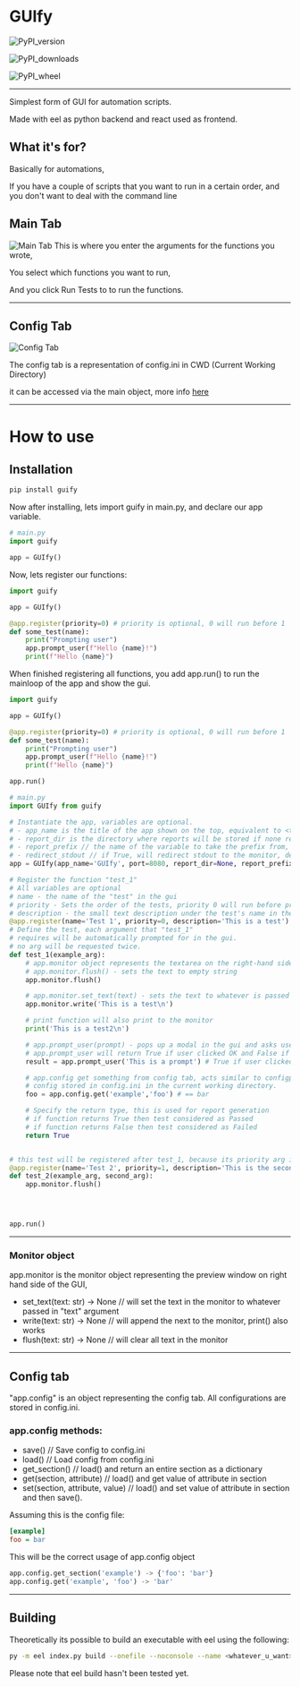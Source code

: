 # GUIfy

![PyPI_version](https://img.shields.io/pypi/v/guify?style=for-the-badge)

![PyPI_downloads](https://img.shields.io/pypi/dm/guify?style=for-the-badge)

![PyPI_wheel](https://img.shields.io/pypi/wheel/guify?style=for-the-badge)

---

Simplest form of GUI for automation scripts.

Made with eel as python backend and react used as frontend.

## What it's for?

Basically for automations,

If you have a couple of scripts that you want to run in a certain order, and you don't want to deal with the command line

## Main Tab

![Main Tab](./docs/images/main_tab.png)
This is where you enter the arguments for the functions you wrote,

You select which functions you want to run,

And you click Run Tests to to run the functions.

---

## Config Tab

![Config Tab](./docs/images/config_tab.png)

The config tab is a representation of config.ini in CWD (Current Working Directory)

it can be accessed via the main object, more info [here](#how-to-use)

---

# How to use

## Installation

```bash
pip install guify
```

Now after installing, lets import guify in main.py, and declare our app variable.

```py
# main.py
import guify

app = GUIfy()
```

Now, lets register our functions:

```py
import guify

app = GUIfy()

@app.register(priority=0) # priority is optional, 0 will run before 1
def some_test(name):
    print("Prompting user")
    app.prompt_user(f"Hello {name}!")
    print(f"Hello {name}")
```

When finished registering all functions, you add app.run() to run the mainloop of the app and show the gui.

```py
import guify

app = GUIfy()

@app.register(priority=0) # priority is optional, 0 will run before 1
def some_test(name):
    print("Prompting user")
    app.prompt_user(f"Hello {name}!")
    print(f"Hello {name}")

app.run()
```

```py
# main.py
import GUIfy from guify

# Instantiate the app, variables are optional.
# - app_name is the title of the app shown on the top, equivalent to <title /> tag in HTML
# - report_dir is the directory where reports will be stored if none reports are disabled.
# - report_prefix // the name of the variable to take the prefix from, default is "report_*.txt"
# - redirect_stdout // if True, will redirect stdout to the monitor, default is True
app = GUIfy(app_name='GUIfy', port=8080, report_dir=None, report_prefix=None, redirect_stdout=True) # default app_name is 'GUIfy'

# Register the function "test_1"
# All variables are optional
# name - the name of the "test" in the gui
# priority - Sets the order of the tests, priority 0 will run before priority 1
# description - the small text description under the test's name in the gui.
@app.register(name='Test 1', priority=0, description='This is a test')
# Define the test, each argument that "test_1"
# requires will be automatically prompted for in the gui.
# no arg will be requested twice.
def test_1(example_arg):
    # app.monitor object represents the textarea on the right-hand side of the gui
    # app.monitor.flush() - sets the text to empty string
    app.monitor.flush()

    # app.monitor.set_text(text) - sets the text to whatever is passed to it
    app.monitor.write('This is a test\n')

    # print function will also print to the monitor
    print('This is a test2\n')

    # app.prompt_user(prompt) - pops up a modal in the gui and asks user to click OK or cancel.
    # app.prompt_user will return True if user clicked OK and False if user clicked cancel
    result = app.prompt_user('This is a prompt') # True if user clicked OK, False if user clicked Cancel

    # app.config get something from config tab, acts similar to configparser
    # config stored in config.ini in the current working directory.
    foo = app.config.get('example','foo') # == bar

    # Specify the return type, this is used for report generation
    # if function returns True then test considered as Passed
    # if function returns False then test considered as Failed
    return True


# this test will be registered after test_1, because its priority arg is higher.
@app.register(name='Test 2', priority=1, description='This is the second test.')
def test_2(example_arg, second_arg):
    app.monitor.flush()




app.run()

```

---

### Monitor object

app.monitor is the monitor object representing the preview window on right hand side of the GUI,

- set_text(text: str) -> None // will set the text in the monitor to whatever passed in "text" argument
- write(text: str) -> None // will append the next to the monitor, print() also works
- flush(text: str) -> None // will clear all text in the monitor

---

## Config tab

"app.config" is an object representing the config tab.
All configurations are stored in config.ini.

### app.config methods:

- save() // Save config to config.ini
- load() // Load config from config.ini
- get_section() // load() and return an entire section as a dictionary
- get(section, attribute) // load() and get value of attribute in section
- set(section, attribute, value) // load() and set value of attribute in section and then save().

Assuming this is the config file:

```ini
[example]
foo = bar
```

This will be the correct usage of app.config object

```py
app.config.get_section('example') -> {'foo': 'bar'}
app.config.get('example', 'foo') -> 'bar'
```

---

## Building

Theoretically its possible to build an executable with eel using the following:

```bash
py -m eel index.py build --onefile --noconsole --name <whatever_u_want> --icon=public/favicon.ico
```

Please note that eel build hasn't been tested yet.
